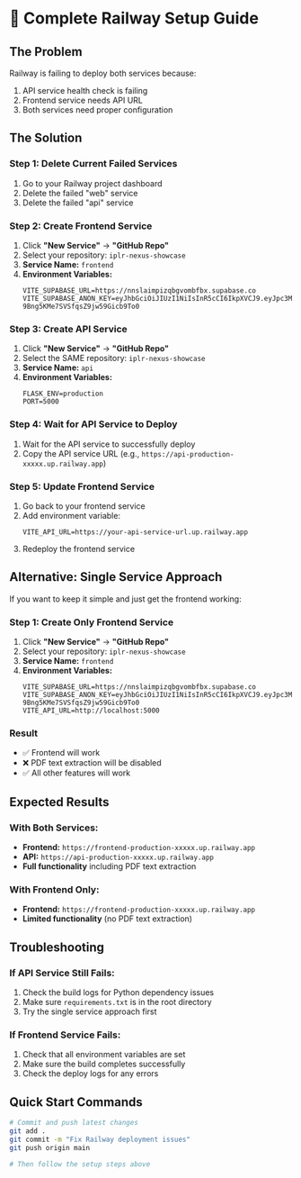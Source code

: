 # 🚂 Complete Railway Setup Guide

## The Problem
Railway is failing to deploy both services because:
1. API service health check is failing
2. Frontend service needs API URL
3. Both services need proper configuration

## The Solution

### Step 1: Delete Current Failed Services
1. Go to your Railway project dashboard
2. Delete the failed "web" service
3. Delete the failed "api" service

### Step 2: Create Frontend Service
1. Click **"New Service"** → **"GitHub Repo"**
2. Select your repository: `iplr-nexus-showcase`
3. **Service Name:** `frontend`
4. **Environment Variables:**
   ```
   VITE_SUPABASE_URL=https://nnslaimpizqbgvombfbx.supabase.co
   VITE_SUPABASE_ANON_KEY=eyJhbGciOiJIUzI1NiIsInR5cCI6IkpXVCJ9.eyJpc3MiOiJzdXBhYmFzZSIsInJlZiI6Im5uc2xhaW1waXpxYmd2b21iZmJ4Iiwicm9sZSI6ImFub24iLCJpYXQiOjE3NTc0MDMwNzUsImV4cCI6MjA3Mjk3OTA3NX0.D9fw8Oqy4CRjR-9Bng5KMe7SVSfqsZ9jw59Gicb9To0
   ```

### Step 3: Create API Service
1. Click **"New Service"** → **"GitHub Repo"**
2. Select the SAME repository: `iplr-nexus-showcase`
3. **Service Name:** `api`
4. **Environment Variables:**
   ```
   FLASK_ENV=production
   PORT=5000
   ```

### Step 4: Wait for API Service to Deploy
1. Wait for the API service to successfully deploy
2. Copy the API service URL (e.g., `https://api-production-xxxxx.up.railway.app`)

### Step 5: Update Frontend Service
1. Go back to your frontend service
2. Add environment variable:
   ```
   VITE_API_URL=https://your-api-service-url.up.railway.app
   ```
3. Redeploy the frontend service

## Alternative: Single Service Approach

If you want to keep it simple and just get the frontend working:

### Step 1: Create Only Frontend Service
1. Click **"New Service"** → **"GitHub Repo"**
2. Select your repository: `iplr-nexus-showcase`
3. **Service Name:** `frontend`
4. **Environment Variables:**
   ```
   VITE_SUPABASE_URL=https://nnslaimpizqbgvombfbx.supabase.co
   VITE_SUPABASE_ANON_KEY=eyJhbGciOiJIUzI1NiIsInR5cCI6IkpXVCJ9.eyJpc3MiOiJzdXBhYmFzZSIsInJlZiI6Im5uc2xhaW1waXpxYmd2b21iZmJ4Iiwicm9sZSI6ImFub24iLCJpYXQiOjE3NTc0MDMwNzUsImV4cCI6MjA3Mjk3OTA3NX0.D9fw8Oqy4CRjR-9Bng5KMe7SVSfqsZ9jw59Gicb9To0
   VITE_API_URL=http://localhost:5000
   ```

### Result
- ✅ Frontend will work
- ❌ PDF text extraction will be disabled
- ✅ All other features will work

## Expected Results

### With Both Services:
- **Frontend:** `https://frontend-production-xxxxx.up.railway.app`
- **API:** `https://api-production-xxxxx.up.railway.app`
- **Full functionality** including PDF text extraction

### With Frontend Only:
- **Frontend:** `https://frontend-production-xxxxx.up.railway.app`
- **Limited functionality** (no PDF text extraction)

## Troubleshooting

### If API Service Still Fails:
1. Check the build logs for Python dependency issues
2. Make sure `requirements.txt` is in the root directory
3. Try the single service approach first

### If Frontend Service Fails:
1. Check that all environment variables are set
2. Make sure the build completes successfully
3. Check the deploy logs for any errors

## Quick Start Commands

```bash
# Commit and push latest changes
git add .
git commit -m "Fix Railway deployment issues"
git push origin main

# Then follow the setup steps above
```
